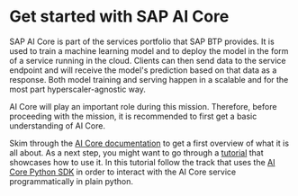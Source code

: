 # Get started with SAP AI Core

SAP AI Core is part of the services portfolio that SAP BTP provides. It is used to
train a machine learning model and to deploy the model in the form of a service running
in the cloud. Clients can then send data to the service endpoint and will receive the model's
prediction based on that data as a response. Both model training and serving happen in a scalable and for the most part hyperscaler-agnostic way.

AI Core will play an important role during this mission. Therefore, before proceeding
with the mission, it is recommended to first get a basic understanding of AI Core.

Skim through the [AI Core
documentation](https://help.sap.com/docs/AI_CORE/2d6c5984063c40a59eda62f4a9135bee/d029a32c22fb45fbb607e6a2c48c8a0e.html)
to get a first overview of what it is all
about. As a next step, you might want to go through a
[tutorial](https://developers.sap.com/group.ai-core-get-started-basics.html) that
showcases how to use it. In this tutorial follow the track that uses the [AI Core
Python SDK](https://pypi.org/project/ai-core-sdk/) in order to interact with the AI Core service programmatically in plain python.